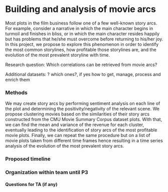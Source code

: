 # Building and analysis of movie arcs

Most plots in the film business follow one of a few well-known story arcs. For example, consider a narrative in which the main character begins in turmoil and finishes in bliss, or in which the main character resides happily but has problems that he/she must overcome before returning to his/her joy. In this project, we propose to explore this phenomenon in order to identify the most common storylines, how profitable those storylines are, and the evolution of the most prevalent storyline with time.

Research question: Which correlations can be retrieved from movie arcs?

Additional datasets: ? which ones?, if yes how to get, manage, process and enrich them

### Methods

We may create story arcs by performing sentiment analysis on each line of the plot and determining the positivity/negativity of the relevant scene. We propose clustering movies based on the similarities of their story arcs constructed from the CMU Movie Summary Corpus dataset plots. With that, we can find the mean and variance of the revenue for each cluster, eventually leading to the identification of story arcs of the most profitable movie plots. Finally, we can repeat the same procedure but on a list of movie plots taken from different time frames hence resulting in a time series analysis of the evolution of the most prevalent story arcs.

### Proposed timeline


### Organization within team until P3


#### Questions for TA (if any)
